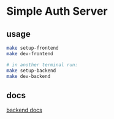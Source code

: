 # Simple Auth Server

## usage

```Bash
make setup-frontend
make dev-frontend

# in another terminal run:
make setup-backend
make dev-backend
```

## docs

[backend docs](./backend/README.md)
